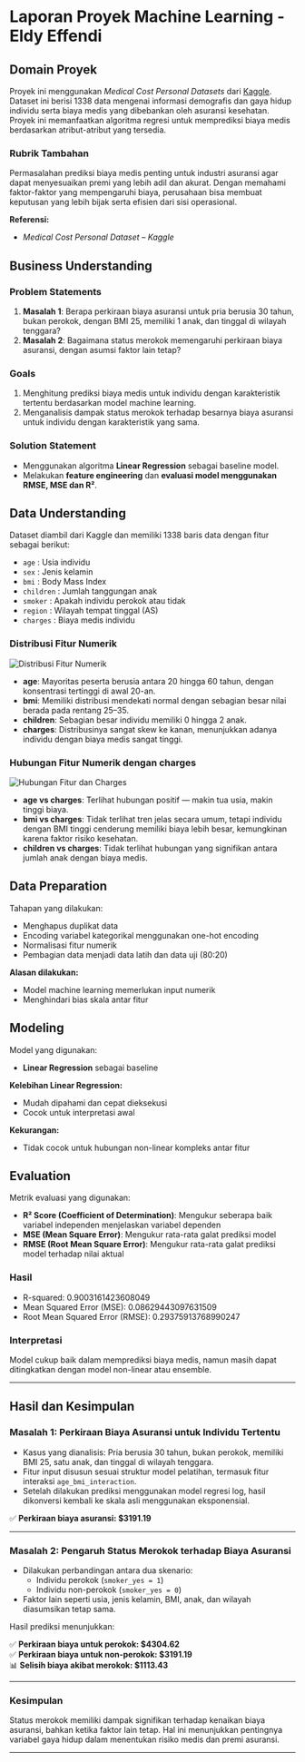 # Laporan Proyek Machine Learning - Eldy Effendi

## Domain Proyek

Proyek ini menggunakan *Medical Cost Personal Datasets* dari [Kaggle](https://www.kaggle.com/datasets/mirichoi0218/insurance). Dataset ini berisi 1338 data mengenai informasi demografis dan gaya hidup individu serta biaya medis yang dibebankan oleh asuransi kesehatan. Proyek ini memanfaatkan algoritma regresi untuk memprediksi biaya medis berdasarkan atribut-atribut yang tersedia.

### Rubrik Tambahan

Permasalahan prediksi biaya medis penting untuk industri asuransi agar dapat menyesuaikan premi yang lebih adil dan akurat. Dengan memahami faktor-faktor yang mempengaruhi biaya, perusahaan bisa membuat keputusan yang lebih bijak serta efisien dari sisi operasional.

**Referensi:**
- *Medical Cost Personal Dataset – Kaggle*

## Business Understanding

### Problem Statements

1. **Masalah 1**: Berapa perkiraan biaya asuransi untuk pria berusia 30 tahun, bukan perokok, dengan BMI 25, memiliki 1 anak, dan tinggal di wilayah tenggara?
2. **Masalah 2**: Bagaimana status merokok memengaruhi perkiraan biaya asuransi, dengan asumsi faktor lain tetap?

### Goals

1. Menghitung prediksi biaya medis untuk individu dengan karakteristik tertentu berdasarkan model machine learning.
2. Menganalisis dampak status merokok terhadap besarnya biaya asuransi untuk individu dengan karakteristik yang sama.

### Solution Statement

- Menggunakan algoritma **Linear Regression** sebagai baseline model.
- Melakukan **feature engineering** dan **evaluasi model menggunakan RMSE, MSE dan R²**.

## Data Understanding

Dataset diambil dari Kaggle dan memiliki 1338 baris data dengan fitur sebagai berikut:

- `age` : Usia individu
- `sex` : Jenis kelamin
- `bmi` : Body Mass Index
- `children` : Jumlah tanggungan anak
- `smoker` : Apakah individu perokok atau tidak
- `region` : Wilayah tempat tinggal (AS)
- `charges` : Biaya medis individu

### Distribusi Fitur Numerik

![Distribusi Fitur Numerik](https://drive.google.com/uc?export=view&id=1zTdIIkqEGWE1Aa6BLZ3nFHLzpfOR4zp8)

- **age**: Mayoritas peserta berusia antara 20 hingga 60 tahun, dengan konsentrasi tertinggi di awal 20-an.
- **bmi**: Memiliki distribusi mendekati normal dengan sebagian besar nilai berada pada rentang 25–35.
- **children**: Sebagian besar individu memiliki 0 hingga 2 anak.
- **charges**: Distribusinya sangat skew ke kanan, menunjukkan adanya individu dengan biaya medis sangat tinggi.

### Hubungan Fitur Numerik dengan charges

![Hubungan Fitur dan Charges](https://drive.google.com/uc?export=view&id=1_lUiNJBgnL0QQeaJz3vRdxxWChNzXXs7)

- **age vs charges**: Terlihat hubungan positif — makin tua usia, makin tinggi biaya.
- **bmi vs charges**: Tidak terlihat tren jelas secara umum, tetapi individu dengan BMI tinggi cenderung memiliki biaya lebih besar, kemungkinan karena faktor risiko kesehatan.
- **children vs charges**: Tidak terlihat hubungan yang signifikan antara jumlah anak dengan biaya medis.

## Data Preparation

Tahapan yang dilakukan:

- Menghapus duplikat data
- Encoding variabel kategorikal menggunakan one-hot encoding
- Normalisasi fitur numerik
- Pembagian data menjadi data latih dan data uji (80:20)

**Alasan dilakukan:**
- Model machine learning memerlukan input numerik
- Menghindari bias skala antar fitur

## Modeling

Model yang digunakan:

- **Linear Regression** sebagai baseline

**Kelebihan Linear Regression:**
- Mudah dipahami dan cepat dieksekusi
- Cocok untuk interpretasi awal

**Kekurangan:**
- Tidak cocok untuk hubungan non-linear kompleks antar fitur

## Evaluation

Metrik evaluasi yang digunakan:

- **R² Score (Coefficient of Determination)**: Mengukur seberapa baik variabel independen menjelaskan variabel dependen
- **MSE (Mean Square Error)**: Mengukur rata-rata galat prediksi model
- **RMSE (Root Mean Square Error)**: Mengukur rata-rata galat prediksi model terhadap nilai aktual

### Hasil

- R-squared: 0.9003161423608049
- Mean Squared Error (MSE): 0.08629443097631509
- Root Mean Squared Error (RMSE): 0.29375913768990247

### Interpretasi

Model cukup baik dalam memprediksi biaya medis, namun masih dapat ditingkatkan dengan model non-linear atau ensemble.

---

## Hasil dan Kesimpulan

### Masalah 1: Perkiraan Biaya Asuransi untuk Individu Tertentu

- Kasus yang dianalisis: Pria berusia 30 tahun, bukan perokok, memiliki BMI 25, satu anak, dan tinggal di wilayah tenggara.
- Fitur input disusun sesuai struktur model pelatihan, termasuk fitur interaksi `age_bmi_interaction`.
- Setelah dilakukan prediksi menggunakan model regresi log, hasil dikonversi kembali ke skala asli menggunakan eksponensial.

✅ **Perkiraan biaya asuransi: $3191.19**

---

### Masalah 2: Pengaruh Status Merokok terhadap Biaya Asuransi

- Dilakukan perbandingan antara dua skenario:
  - Individu perokok (`smoker_yes = 1`)
  - Individu non-perokok (`smoker_yes = 0`)
- Faktor lain seperti usia, jenis kelamin, BMI, anak, dan wilayah diasumsikan tetap sama.

Hasil prediksi menunjukkan:

✅ **Perkiraan biaya untuk perokok: $4304.62**  
✅ **Perkiraan biaya untuk non-perokok: $3191.19**  
📊 **Selisih biaya akibat merokok: $1113.43**

---

### Kesimpulan

Status merokok memiliki dampak signifikan terhadap kenaikan biaya asuransi, bahkan ketika faktor lain tetap. Hal ini menunjukkan pentingnya variabel gaya hidup dalam menentukan risiko medis dan premi asuransi.

---
